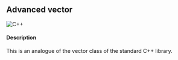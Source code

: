 ## Advanced vector

![C++](https://img.shields.io/badge/С++-#00599C)

#### Description
This is an analogue of the vector class of the standard C++ library.
